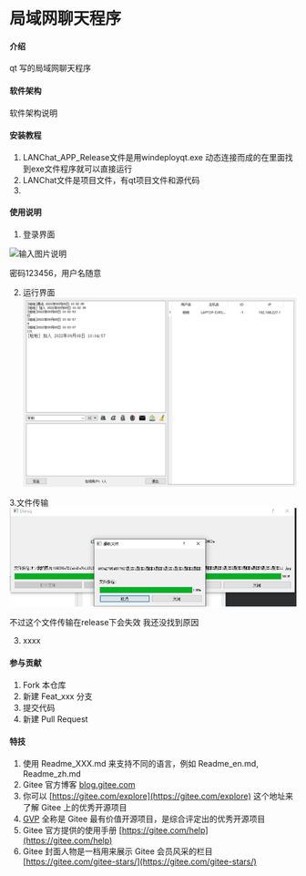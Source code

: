 # 局域网聊天程序

#### 介绍
qt 写的局域网聊天程序

#### 软件架构
软件架构说明


#### 安装教程

1.  LANChat_APP_Release文件是用windeployqt.exe 动态连接而成的在里面找到exe文件程序就可以直接运行
2. LANChat文件是项目文件，有qt项目文件和源代码
3.

#### 使用说明

1.  登录界面

![输入图片说明](image.png)


密码123456，用户名随意

2.  运行界面
![输入图片说明](p2.PNG)



3.文件传输
![输入图片说明](P3.PNG)

不过这个文件传输在release下会失效
我还没找到原因

3.  xxxx

#### 参与贡献

1.  Fork 本仓库
2.  新建 Feat_xxx 分支
3.  提交代码
4.  新建 Pull Request


#### 特技

1.  使用 Readme\_XXX.md 来支持不同的语言，例如 Readme\_en.md, Readme\_zh.md
2.  Gitee 官方博客 [blog.gitee.com](https://blog.gitee.com)
3.  你可以 [https://gitee.com/explore](https://gitee.com/explore) 这个地址来了解 Gitee 上的优秀开源项目
4.  [GVP](https://gitee.com/gvp) 全称是 Gitee 最有价值开源项目，是综合评定出的优秀开源项目
5.  Gitee 官方提供的使用手册 [https://gitee.com/help](https://gitee.com/help)
6.  Gitee 封面人物是一档用来展示 Gitee 会员风采的栏目 [https://gitee.com/gitee-stars/](https://gitee.com/gitee-stars/)
